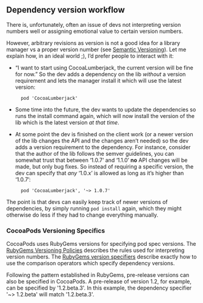 ## Dependency version workflow
There is, unfortunately, often an issue of devs not interpreting version numbers well or assigning emotional value to certain version numbers.

However, arbitrary revisions as version is not a good idea for a library manager vs a proper version number (see [Semantic Versioning](http://semver.org)). Let me explain how, in an ideal world ;), I’d prefer people to interact with it:

* “I want to start using CocoaLumberjack, the current version will be fine for now.” So the dev adds a dependency on the lib _without_ a version requirement and lets the manager install it which will use the latest version:

        pod 'CocoaLumberjack'

* Some time into the future, the dev wants to update the dependencies so runs the install command again, which will now install the version of the lib which is the latest version _at that time_.

* At some point the dev is finished on the client work (or a newer version of the lib changes the API and the changes aren’t needed) so the dev adds a version requirement to the dependency. For instance, consider that the author of the lib follows the semver guidelines, you can somewhat trust that between ‘1.0.7’ and ‘1.1.0’ **no** API changes will be made, but only bug fixes. So instead of requiring a specific version, the dev can specify that _any_ ‘1.0.x’ is allowed as long as it’s higher than ‘1.0.7’:

        pod 'CocoaLumberjack', '~> 1.0.7'


The point is that devs can easily keep track of newer versions of dependencies, by simply running `pod install` again, which they might otherwise do less if they had to change everything manually.

### CocoaPods Versioning Specifics

CocoaPods uses RubyGems versions for specifying pod spec versions. The [RubyGems Versioning Policies](http://docs.rubygems.org/read/chapter/7) describes the rules used for interpreting version numbers. The [RubyGems version specifiers](http://docs.rubygems.org/read/chapter/16#page74) describe exactly how to use the comparison operators which specify dependency versions.

Following the pattern established in RubyGems, pre-release versions can also be specified in CocoaPods. A pre-release of version 1.2, for example, can be specified by '1.2.beta.3'. In this example, the dependency specifier '~> 1.2.beta' will match '1.2.beta.3'.
